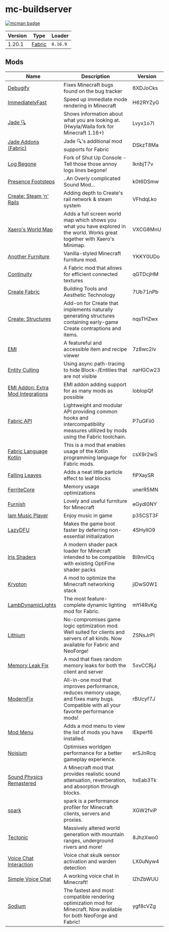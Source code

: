 # mc-buildserver

[![mcman badge](https://img.shields.io/badge/uses-mcman-purple?logo=github)](https://github.com/ParadigmMC/mcman)

<!-- run 'mcman md' to update! -->

<!--start:mcman-server-->
| Version | Type                            | Loader   |
| ------- | ------------------------------- | -------- |
| 1.20.1  | [Fabric](https://fabricmc.net/) | `0.16.9` |
<!--end:mcman-server-->

## Mods

<!--start:mcman-addons-->
| Name                                                                                 | Description                                                                                                                              | Version  |
| ------------------------------------------------------------------------------------ | ---------------------------------------------------------------------------------------------------------------------------------------- | -------- |
| [Debugify](https://modrinth.com/mod/debugify)                                        | Fixes Minecraft bugs found on the bug tracker                                                                                            | 6XDJoCks |
| [ImmediatelyFast](https://modrinth.com/mod/immediatelyfast)                          | Speed up immediate mode rendering in Minecraft                                                                                           | H62RYZyG |
| [Jade 🔍](https://modrinth.com/mod/jade)                                              | Shows information about what you are looking at. (Hwyla/Waila fork for Minecraft 1.16+)                                                  | Lvyx1o7I |
| [Jade Addons (Fabric)](https://modrinth.com/mod/jade-addons-fabric)                  | Jade 🔍's additional mod supports for Fabric                                                                                              | DSkzT8Ma |
| [Log Begone](https://modrinth.com/mod/log-begone)                                    | Fork of Shut Up Console - Tell those those annoy logs lines begone!                                                                      | IknbjT7v |
| [Presence Footsteps](https://modrinth.com/mod/presence-footsteps)                    | ..An Overly complicated Sound Mod...                                                                                                     | k0t6DSmw |
| [Create: Steam 'n' Rails](https://modrinth.com/mod/create-steam-n-rails)             | Adding depth to Create's rail network & steam system                                                                                     | VFhdqLko |
| [Xaero's World Map](https://modrinth.com/mod/xaeros-world-map)                       | Adds a full screen world map which shows you what you have explored in the world. Works great together with Xaero's Minimap.             | VXCG8MnU |
| [Another Furniture](https://modrinth.com/mod/another-furniture)                      | Vanilla-styled Minecraft furniture mod.                                                                                                  | YKKY0UDo |
| [Continuity](https://modrinth.com/mod/continuity)                                    | A Fabric mod that allows for efficient connected textures                                                                                | qGTDcjHM |
| [Create Fabric](https://modrinth.com/mod/create-fabric)                              | Building Tools and Aesthetic Technology                                                                                                  | 7Ub71nPb |
| [Create: Structures](https://modrinth.com/mod/create-structures)                     | Add-on for Create that implements naturally generating structures containing early-game Create contraptions and items.                   | nqsTHZwx |
| [EMI](https://modrinth.com/mod/emi)                                                  | A featureful and accessible item and recipe viewer                                                                                       | 7z8wc2Iv |
| [Entity Culling](https://modrinth.com/mod/entityculling)                             | Using async path-tracing to hide Block-/Entities that are not visible                                                                    | naHGCw23 |
| [EMI Addon: Extra Mod Integrations](https://modrinth.com/mod/extra-mod-integrations) | EMI addon adding support for as many mods as possible                                                                                    | IobIopQf |
| [Fabric API](https://modrinth.com/mod/fabric-api)                                    | Lightweight and modular API providing common hooks and intercompatibility measures utilized by mods using the Fabric toolchain.          | P7uGFii0 |
| [Fabric Language Kotlin](https://modrinth.com/mod/fabric-language-kotlin)            | This is a mod that enables usage of the Kotlin programming language for Fabric mods.                                                     | csX9r2wS |
| [Falling Leaves](https://modrinth.com/mod/fallingleaves)                             | Adds a neat little particle effect to leaf blocks                                                                                        | flPXaySR |
| [FerriteCore](https://modrinth.com/mod/ferrite-core)                                 | Memory usage optimizations                                                                                                               | unerR5MN |
| [Furnish](https://modrinth.com/mod/furnish-furniture)                                | Lovely and useful furniture for Minecraft                                                                                                | eGydI0NY |
| [Iam Music Player](https://modrinth.com/mod/iam-music-player)                        | Enjoy music in game                                                                                                                      | p35CST3F |
| [LazyDFU](https://modrinth.com/mod/lazydfu)                                          | Makes the game boot faster by deferring non-essential initialization                                                                     | 4SHylIO9 |
| [Iris Shaders](https://modrinth.com/mod/iris)                                        | A modern shader pack loader for Minecraft intended to be compatible with existing OptiFine shader packs                                  | Bi9nvICq |
| [Krypton](https://modrinth.com/mod/krypton)                                          | A mod to optimize the Minecraft networking stack                                                                                         | jiDwS0W1 |
| [LambDynamicLights](https://modrinth.com/mod/lambdynamiclights)                      | The most feature-complete dynamic lighting mod for Fabric.                                                                               | mYl4RvKg |
| [Lithium](https://modrinth.com/mod/lithium)                                          | No-compromises game logic optimization mod. Well suited for clients and servers of all kinds. Now available for Fabric and NeoForge!     | ZSNsJrPI |
| [Memory Leak Fix](https://modrinth.com/mod/memoryleakfix)                            | A mod that fixes random memory leaks for both the client and server                                                                      | 5xvCCRjJ |
| [ModernFix](https://modrinth.com/mod/modernfix)                                      | All-in-one mod that improves performance, reduces memory usage, and fixes many bugs. Compatible with all your favorite performance mods! | rBUcyf7J |
| [Mod Menu](https://modrinth.com/mod/modmenu)                                         | Adds a mod menu to view the list of mods you have installed.                                                                             | lEkperf6 |
| [Noisium](https://modrinth.com/mod/noisium)                                          | Optimises worldgen performance for a better gameplay experience.                                                                         | erSJnRcq |
| [Sound Physics Remastered](https://modrinth.com/mod/sound-physics-remastered)        | A Minecraft mod that provides realistic sound attenuation, reverberation, and absorption through blocks.                                 | hxEab3Tk |
| [spark](https://modrinth.com/mod/spark)                                              | spark is a performance profiler for Minecraft clients, servers and proxies.                                                              | XGW2fviP |
| [Tectonic](https://modrinth.com/mod/tectonic)                                        | Massively altered world generation with mountain ranges, underground rivers and more!                                                    | 8JhzXwo0 |
| [Voice Chat Interaction](https://modrinth.com/mod/voice-chat-interaction)            | Voice chat skulk sensor activation and warden detection                                                                                  | LX0uNyw4 |
| [Simple Voice Chat](https://modrinth.com/mod/simple-voice-chat)                      | A working voice chat in Minecraft!                                                                                                       | IZhZbWUU |
| [Sodium](https://modrinth.com/mod/sodium)                                            | The fastest and most compatible rendering optimization mod for Minecraft. Now available for both NeoForge and Fabric!                    | ygf8cVZg |
<!--end:mcman-addons-->
